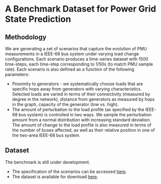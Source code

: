 # A Benchmark Dataset for Power Grid State Prediction

## Methodology

We are generating a set of scenarios that capture the evolution of PMU measurements in a IEEE-68 bus system under varying load change configurations.  Each scenario produces a time-series dataset with 1500 time-steps, each time-step corresponding to 1/50s (to match PMU sample rate).  Each scenario is also defined as a function of the following parameters:
* Proximity to generators - we systematically choose loads that are specific hops away from generators with varying characteristics.  Selected loads are varied in terms of their connectivity (measured by degree in the network), distance from generators as measured by hops in the graph, capacity of the generator (low vs. high).
* The amount of perturbation to the load profile (as specified by the IEEE-68 bus system) is controlled in two ways.  We sample the perturbation amount from a normal distribution with increasing standard deviation. The amount of change to the load profile is also measured in terms of the number of buses affected, as well as their relative position in one of the two-area IEEE-68 bus system.

## Dataset

The benchmark is still under development.  
* The specification of the scenarios can be accessed [here](ScenarioGeneration.csv).
* The dataset is available for download [here](TBD).
